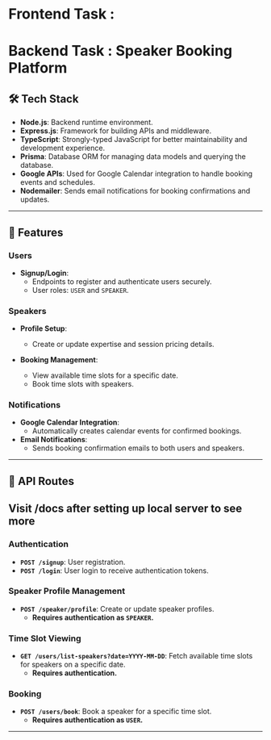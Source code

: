 # Frontend Task :


# Backend Task : Speaker Booking Platform

## 🛠️ Tech Stack

- **Node.js**: Backend runtime environment.
- **Express.js**: Framework for building APIs and middleware.
- **TypeScript**: Strongly-typed JavaScript for better maintainability and development experience.
- **Prisma**: Database ORM for managing data models and querying the database.
- **Google APIs**: Used for Google Calendar integration to handle booking events and schedules.
- **Nodemailer**: Sends email notifications for booking confirmations and updates.

---

## 🚀 Features

### Users
- **Signup/Login**: 
  - Endpoints to register and authenticate users securely.
  - User roles: `USER` and `SPEAKER`.
  
### Speakers
- **Profile Setup**:
  - Create or update expertise and session pricing details.
  
- **Booking Management**:
  - View available time slots for a specific date.
  - Book time slots with speakers.

### Notifications
- **Google Calendar Integration**:
  - Automatically creates calendar events for confirmed bookings.
- **Email Notifications**:
  - Sends booking confirmation emails to both users and speakers.

---

## 📜 API Routes
## Visit /docs after setting up local server to see more

### Authentication
- **`POST /signup`**: User registration.
- **`POST /login`**: User login to receive authentication tokens.

### Speaker Profile Management
- **`POST /speaker/profile`**: Create or update speaker profiles.
  - **Requires authentication as `SPEAKER`.**

### Time Slot Viewing 
- **`GET /users/list-speakers?date=YYYY-MM-DD`**: Fetch available time slots for speakers on a specific date.
  - **Requires authentication.**

### Booking
- **`POST /users/book`**: Book a speaker for a specific time slot.
  - **Requires authentication as `USER`.**

---
